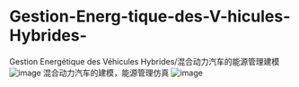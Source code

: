 # Gestion-Energ-tique-des-V-hicules-Hybrides-
Gestion Energétique des Véhicules Hybrides/混合动力汽车的能源管理建模
![image](https://user-images.githubusercontent.com/38809024/158261960-2cf03fc4-5b69-47b3-9683-b0210fa3742e.png)
混合动力汽车的建模，能源管理仿真
![image](https://user-images.githubusercontent.com/38809024/158262100-54686644-6d2d-4fa7-ab62-7e698669db0e.png)
